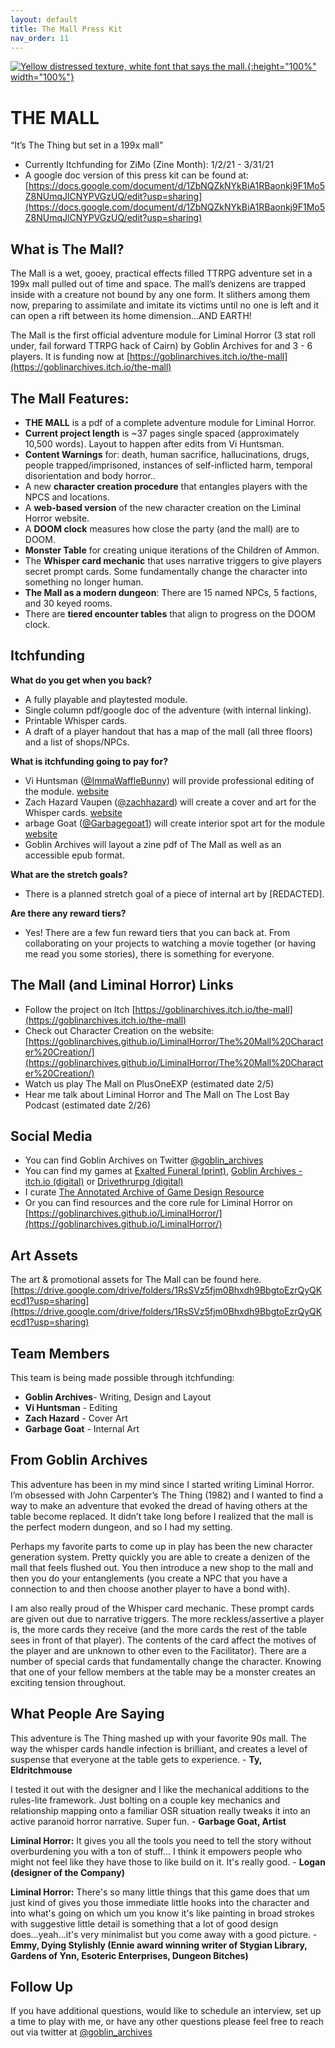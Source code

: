 ```yaml
---
layout: default
title: The Mall Press Kit
nav_order: 11
---
```


[![Yellow distressed texture, white font that says the mall.](/LiminalHorror/img/mall.png "Click to embiggen"){:height="100%" width="100%"}](/LiminalHorror/img/mall.png)

# THE MALL
“It’s The Thing but set in a 199x mall”

- Currently Itchfunding for ZiMo (Zine Month): 1/2/21 - 3/31/21
- A google doc version of this press kit can be found at: [https://docs.google.com/document/d/1ZbNQZkNYkBiA1RBaonkj9F1Mo5Z8NUmqJlCNYPVGzUQ/edit?usp=sharing](https://docs.google.com/document/d/1ZbNQZkNYkBiA1RBaonkj9F1Mo5Z8NUmqJlCNYPVGzUQ/edit?usp=sharing)

## What is The Mall?
The Mall is a wet, gooey, practical effects filled TTRPG adventure set in a 199x mall pulled out of time and space. The mall’s denizens are trapped inside with a creature not bound by any one form. It slithers among them now, preparing to assimilate and imitate its victims until no one is left and it can open a rift between its home dimension…AND EARTH!

The Mall is the first official adventure module for Liminal Horror (3 stat roll under, fail forward TTRPG hack of Cairn) by Goblin Archives for and 3 - 6 players. It is funding now at [https://goblinarchives.itch.io/the-mall](https://goblinarchives.itch.io/the-mall)

## The Mall Features:
- **THE MALL** is a pdf of a complete adventure module for Liminal Horror.
- **Current project length** is ~37 pages single spaced (approximately 10,500 words). Layout to happen after edits from Vi Huntsman.
- **Content Warnings** for: death, human sacrifice, hallucinations, drugs, people trapped/imprisoned, instances of self-inflicted harm, temporal disorientation and body horror..
- A new **character creation procedure** that entangles players with the NPCS and locations.
- A **web-based version** of the new character creation on the Liminal Horror website.
- A **DOOM clock** measures how close the party (and the mall) are to DOOM.
- **Monster Table** for creating unique iterations of the Children of Ammon.
- The **Whisper card mechanic** that uses narrative triggers to give players secret prompt cards. Some fundamentally change the character into something no longer human.
- **The Mall as a modern dungeon**: There are 15 named NPCs, 5 factions, and 30 keyed rooms.
- There are **tiered encounter tables** that align to progress on the DOOM clock.

## Itchfunding
**What do you get when you back?**
- A fully playable and playtested module.
- Single column pdf/google doc of the adventure (with internal linking).
- Printable Whisper cards.
- A draft of a player handout that has a map of the mall (all three floors) and a list of shops/NPCs.

**What is itchfunding going to pay for?**
- Vi Huntsman ([@ImmaWaffleBunny](https://twitter.com/ImmaWaffleBunny)) will provide professional editing of the module. [website](https://www.youtube.com/channel/UCHjSo)
- Zach Hazard Vaupen ([@zachhazard](https://twitter.com/zachhazard)) will create a cover and art for the Whisper cards. [website](https://emo-sludge.com/)
- arbage Goat ([@Garbagegoat1](https://twitter.com/Garbagegoat1)) will create interior spot art for the module [website](https://treasuretable.us/)
- Goblin Archives will layout a zine pdf of The Mall as well as an accessible epub format.

**What are the stretch goals?**
- There is a planned stretch goal of a piece of internal art by [REDACTED].

**Are there any reward tiers?**
- Yes! There are a few fun reward tiers that you can back at. From collaborating on your projects to watching a movie together (or having me read you some stories), there is something for everyone.

## The Mall (and Liminal Horror) Links
- Follow the project on Itch [https://goblinarchives.itch.io/the-mall](https://goblinarchives.itch.io/the-mall)
- Check out Character Creation on the website: [https://goblinarchives.github.io/LiminalHorror/The%20Mall%20Character%20Creation/](https://goblinarchives.github.io/LiminalHorror/The%20Mall%20Character%20Creation/)
- Watch us play The Mall on PlusOneEXP (estimated date 2/5)
- Hear me talk about Liminal Horror and The Mall on The Lost Bay Podcast (estimated date 2/26)

## Social Media
- You can find Goblin Archives on Twitter [@goblin_archives](https://twitter.com/goblin_archives)
- You can find my games at [Exalted Funeral (print)](https://www.exaltedfuneral.com/products/liminal-horror-pdf), [Goblin Archives - itch.io (digital)](https://goblinarchives.itch.io/) or [Drivethrurpg (digital)](https://www.drivethrurpg.com/browse/pub/20053/Goblin-Archives)
- I curate [The Annotated Archive of Game Design Resource](https://goblinarchives.github.io/LiminalHorror/Game%20Design/All%20in%20one%20place/)
- Or you can find resources and the core rule for Liminal Horror on [https://goblinarchives.github.io/LiminalHorror/](https://goblinarchives.github.io/LiminalHorror/)

## Art Assets
The art & promotional assets for The Mall can be found here. [https://drive.google.com/drive/folders/1RsSVz5fjm0Bhxdh9BbgtoEzrQyQKecd1?usp=sharing](https://drive.google.com/drive/folders/1RsSVz5fjm0Bhxdh9BbgtoEzrQyQKecd1?usp=sharing)


## Team Members
This team is being made possible through itchfunding:
- **Goblin Archives**- Writing, Design and Layout
- **Vi Huntsman** - Editing
- **Zach Hazard** - Cover Art
- **Garbage Goat** - Internal Art


## From Goblin Archives
This adventure has been in my mind since I started writing Liminal Horror. I’m obsessed with John Carpenter’s The Thing (1982) and I wanted to find a way to make an adventure that evoked the dread of having others at the table become replaced. It didn’t take long before I realized that the mall is the perfect modern dungeon, and so I had my setting.

Perhaps my favorite parts to come up in play has been the new character generation system. Pretty quickly you are able to create a denizen of the mall that feels flushed out. You then introduce a new shop to the mall and then you do your entanglements (you create a NPC that you have a connection to and then choose another player to have a bond with).

I am also really proud of the Whisper card mechanic. These prompt cards are given out due to narrative triggers. The more reckless/assertive a player is, the more cards they receive (and the more cards the rest of the table sees in front of that player). The contents of the card affect the motives of the player and are unknown to other even to the Facilitator). There are a number of special cards that fundamentally change the character. Knowing that one of your fellow members at the table may be a monster creates an exciting tension throughout.

## What People Are Saying
This adventure is The Thing mashed up with your favorite 90s mall. The way the whisper cards handle infection is brilliant, and creates a level of suspense that everyone at the table gets to experience. - **Ty, Eldritchmouse**

I tested it out with the designer and I like the mechanical additions to the  rules-lite framework. Just bolting on a couple key mechanics and relationship mapping onto a familiar OSR situation really tweaks it into an active paranoid horror narrative. Super fun. - **Garbage Goat, Artist**

**Liminal Horror:** It gives you all the tools you need to tell the story without overburdening you with a ton of stuff... I think it empowers people who might not feel like they have those to like build on it. It's really good. - **Logan (designer of the Company)**

**Liminal Horror:** There's so many little things that this game does that um just kind of gives you those immediate little hooks into the character and into what's going on which um you know it's like painting in broad strokes with suggestive  little detail is something that a lot of good design does...yeah...it's very minimalist but you come away with a good picture. - **Emmy, Dying Stylishly (Ennie award winning writer of Stygian Library, Gardens of Ynn, Esoteric Enterprises, Dungeon Bitches)**

## Follow Up
If you have additional questions, would like to schedule an interview, set up a time to play with me, or have any other questions please feel free to reach out via twitter at [@goblin_archives](https://twitter.com/goblin_archives)
